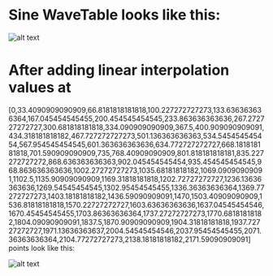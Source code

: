 # Sine WaveTable looks like this:

![alt text](https://cocalc.com/blobs//home/user/.sage/temp/project-2c378131-3a56-4120-a906-07d20bca8a10/308/tmp_V_b7A8.svg?uuid=394a7b20-8f38-4e89-b93d-d4166d6c6823)

# After adding linear interpolation values at 
[0,33.4090909090909,66.8181818181818,100.227272727273,133.636363636364,167.045454545455,200.454545454545,233.863636363636,267.272727272727,300.681818181818,334.090909090909,367.5,400.909090909091,434.318181818182,467.727272727273,501.136363636363,534.545454545454,567.954545454545,601.363636363636,634.772727272727,668.181818181818,701.590909090909,735,768.40909090909,801.818181818181,835.227272727272,868.636363636363,902.045454545454,935.454545454545,968.863636363636,1002.27272727273,1035.68181818182,1069.09090909091,1102.5,1135.90909090909,1169.31818181818,1202.72727272727,1236.13636363636,1269.54545454545,1302.95454545455,1336.36363636364,1369.77272727273,1403.18181818182,1436.59090909091,1470,1503.40909090909,1536.81818181818,1570.22727272727,1603.63636363636,1637.04545454546,1670.45454545455,1703.86363636364,1737.27272727273,1770.68181818182,1804.09090909091,1837.5,1870.90909090909,1904.31818181818,1937.72727272727,1971.13636363637,2004.54545454546,2037.95454545455,2071.36363636364,2104.77272727273,2138.18181818182,2171.59090909091] points look like this:

![alt text](https://cocalc.com/blobs//home/user/.sage/temp/project-2c378131-3a56-4120-a906-07d20bca8a10/308/tmp_cGXFiN.svg?uuid=0131de91-a032-4f18-b66e-f52722e9715a)
